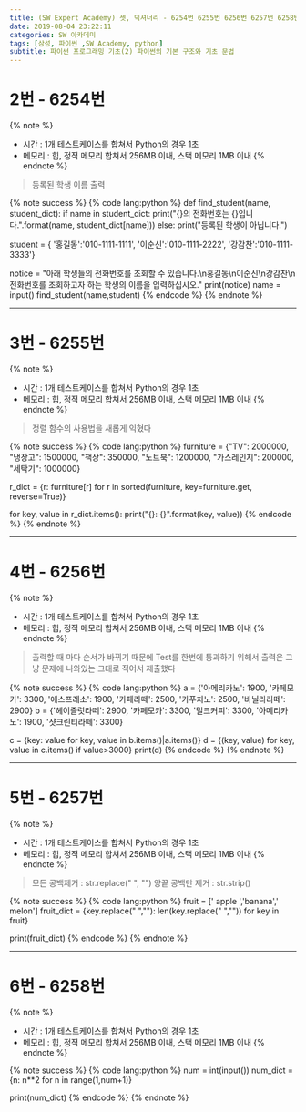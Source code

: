 ```yaml
---
title: (SW Expert Academy) 셋, 딕셔너리 - 6254번 6255번 6256번 6257번 6258번
date: 2019-08-04 23:22:11
categories: SW 아카데미
tags: [삼성, 파이썬 ,SW Academy, python]
subtitle: 파이썬 프로그래밍 기초(2) 파이썬의 기본 구조와 기초 문법
---
```


# 2번 - 6254번

{% note %}
- 시간 : 1개 테스트케이스를 합쳐서 Python의 경우 1초
- 메모리 : 힙, 정적 메모리 합쳐서 256MB 이내, 스택 메모리 1MB 이내
{% endnote %}

> 등록된 학생 이름 출력

{% note success %}
{% code lang:python %}
def find_student(name, student_dict):
    if name in student_dict:
        print("{}의 전화번호는 {}입니다.".format(name, student_dict[name]))
    else:
        print("등록된 학생이 아닙니다.")

student = {
    '홍길동':'010-1111-1111',
    '이순신':'010-1111-2222',
    '강감찬':'010-1111-3333'}

notice = "아래 학생들의 전화번호를 조회할 수 있습니다.\n홍길동\n이순신\n강감찬\n전화번호를 조회하고자 하는 학생의 이름을 입력하십시오."
print(notice)
name = input()
find_student(name,student)
{% endcode %}
{% endnote %}

------

# 3번 - 6255번

{% note %}
- 시간 : 1개 테스트케이스를 합쳐서 Python의 경우 1초
- 메모리 : 힙, 정적 메모리 합쳐서 256MB 이내, 스택 메모리 1MB 이내
{% endnote %}

> 정렬 함수의 사용법을 새롭게 익혔다

{% note success %}
{% code lang:python %}
furniture = {"TV": 2000000,
         "냉장고": 1500000,
         "책상": 350000,
         "노트북": 1200000,
         "가스레인지": 200000,
         "세탁기": 1000000}

r_dict = {r: furniture[r] for r in sorted(furniture, key=furniture.get, reverse=True)}

for key, value in r_dict.items():
    print("{}: {}".format(key, value))
{% endcode %}
{% endnote %}

------

# 4번 - 6256번

{% note %}
- 시간 : 1개 테스트케이스를 합쳐서 Python의 경우 1초
- 메모리 : 힙, 정적 메모리 합쳐서 256MB 이내, 스택 메모리 1MB 이내
{% endnote %}

> 출력할 때 마다 순서가 바뀌기 때문에 Test를 한번에 통과하기 위해서 출력은 그냥 문제에 나와있는 그대로 적어서 제출했다

{% note success %}
{% code lang:python %}
a = {'아메리카노': 1900, '카페모카': 3300, '에스프레소': 1900, '카페라떼': 2500, '카푸치노': 2500, '바닐라라떼': 2900}
b = {'헤이즐럿라떼': 2900, '카페모카': 3300, '밀크커피': 3300, '아메리카노': 1900, '샷크린티라떼': 3300}

c = {key: value for key, value in b.items()|a.items()}
d = {(key, value) for key, value in c.items() if value>3000}
print(d)
{% endcode %}
{% endnote %}

------

# 5번 - 6257번

{% note %}
- 시간 : 1개 테스트케이스를 합쳐서 Python의 경우 1초
- 메모리 : 힙, 정적 메모리 합쳐서 256MB 이내, 스택 메모리 1MB 이내
{% endnote %}

> 모든 공백제거 : str.replace(" ", "")
> 양끝 공백만 제거 : str.strip()

{% note success %}
{% code lang:python %}
fruit = ['   apple    ','banana','  melon']
fruit_dict = {key.replace(" ",""): len(key.replace(" ","")) for key in fruit}

print(fruit_dict)
{% endcode %}
{% endnote %}

------

# 6번 - 6258번

{% note %}
- 시간 : 1개 테스트케이스를 합쳐서 Python의 경우 1초
- 메모리 : 힙, 정적 메모리 합쳐서 256MB 이내, 스택 메모리 1MB 이내
{% endnote %}


{% note success %}
{% code lang:python %}
num = int(input())
num_dict = {n: n**2 for n in range(1,num+1)}

print(num_dict)
{% endcode %}
{% endnote %}
